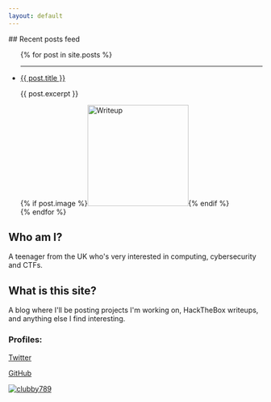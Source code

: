```yaml
---
layout: default
---
```


<link rel="shortcut icon" type="image/x-icon" href="favicon.ico">
## Recent posts feed
<ul>
  {% for post in site.posts %}
    <li>
      <hr>
      <a href="{{ post.url }}">{{ post.title }}</a>
	<span><p>{{ post.excerpt }}</p> {% if post.image %}<img src="/assets/{{post.image}}" alt="Writeup" style="width:200px;">{% endif %} </span>
    </li>
  {% endfor %}
</ul>

## Who am I?
A teenager from the UK who's very interested in computing, cybersecurity and CTFs.

## What is this site?
A blog where I'll be posting projects I'm working on, HackTheBox writeups, and anything else I find interesting.

### Profiles:
[Twitter](https://twitter.com/clubby789)

[GitHub](https://github.com/clubby789)

[![clubby789](https://www.hackthebox.eu/badge/image/83743)](https://www.hackthebox.eu/home/users/profile/83743)

